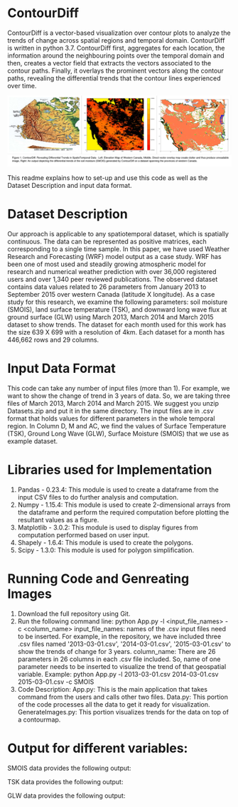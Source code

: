 # ContourDiff
ContourDiff is a vector-based visualization over contour plots to analyze the trends of change across spatial regions and temporal domain. ContourDiff is written in python 3.7. ContourDiff first, aggregates for each location, the information around the neighbouring points over the temporal domain and then, creates a vector field that extracts the vectors associated to the contour paths. Finally, it overlays the
prominent vectors along the contour paths, revealing the differential trends that the contour lines experienced over time. 

![](collage1.jpg)<!-- -->

This readme explains how to set-up and use this code as well as the Dataset Description and input data format.

# Dataset Description
Our approach is applicable to any spatiotemporal dataset, which is spatially continuous. The data can be represented as positive matrices, each corresponding to a single time sample.
In this paper, we have used Weather Research and Forecasting (WRF) model output as a case study. WRF has been one of most used and steadily growing atmospheric model for research and numerical weather prediction with over 36,000 registered users and over 1,340 peer reviewed publications. The observed dataset contains data values related to 26 parameters from January 2013 to September 2015 over western Canada (latitude X longitude). As a case study for this research, we examine the following parameters: soil moisture (SMOIS), land surface temperature (TSK), and downward long wave flux at ground surface (GLW) using March 2013, March 2014 and March 2015 dataset to show trends. The dataset for each month used for this work has the size 639 X 699 with a resolution of 4km. Each dataset for a month has 446,662 rows and 29 columns. 

# Input Data Format
This code can take any number of input files (more than 1). For example, we want to show the change of trend in 3 years of data. So, we are taking three files of March 2013, March 2014 and March 2015. We suggest you unzip Datasets.zip and put it in the same directory. The input files are in .csv format that holds values for different parameters in the whole temporal region. In Column D, M and AC, we find the values of Surface Temperature (TSK), Ground Long Wave (GLW), Surface Moisture (SMOIS) that we use as example dataset.

# Libraries used for Implementation
1. Pandas - 0.23.4: This module is used to create a dataframe from the input CSV files to do further analysis and computation.
2. Numpy - 1.15.4: This module is used to create 2-dimensional arrays from the dataframe and perform the required computation before       plotting the resultant values as a figure.
3. Matplotlib - 3.0.2: This module is used to display figures from computation performed based on user input.
4. Shapely - 1.6.4: This module is used to create the polygons.
5. Scipy - 1.3.0: This module is used for polygon simplification.

# Running Code and Genreating Images
1. Download the full repository using Git.
2. Run the following command line:
   python App.py -l <input_file_names> -c <column_name>
   input_file_names: names of the .csv input files need to be inserted. For example, in the repository, we have included three .csv        files named '2013-03-01.csv', '2014-03-01.csv', '2015-03-01.csv' to show the trends of change for 3 years. 
   column_name: There are 26 parameters in 26 columns in each .csv file included. So, name of one parameter needs to be inserted to        visualize the trend of that geospatial variable.
   Example: python App.py -l 2013-03-01.csv 2014-03-01.csv 2015-03-01.csv -c SMOIS
3. Code Description: 
   App.py: This is the main application that takes command from the users and calls other two files.
   Data.py: This portion of the code processes all the data to get it ready for visualization.
   GenerateImages.py: This portion visualizes trends for the data on top of a contourmap.

# Output for different variables:
SMOIS data provides the following output:

TSK data provides the following output:

GLW data provides the following output:
